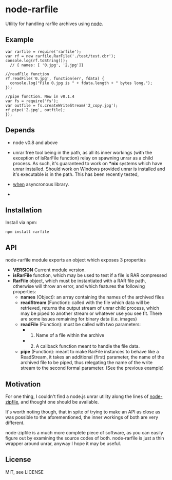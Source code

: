 # node-rarfile
      
Utility for handling rarfile archives using [node](http://nodejs.org).



## Example

    var rarfile = require('rarfile');
    var rf = new rarfile.RarFile('./test/test.cbr');
    console.log(rf.toString());
      // { names: [ '0.jpg', '2.jpg']}
    
    //readFile function
    rf.readFile('0.jpg', function(err, fdata) {
      console.log("File 0.jpg is " + fdata.length + " bytes long.");
    });

    //pipe function. New in v0.1.4
    var fs = require('fs');
    var outfile = fs.createWriteStream('2_copy.jpg');
    rf.pipe('2.jpg', outfile);
    });


## Depends

 * node v0.8 and above

 * unrar free tool being in the path, as all
its inner workings (with the exception of isRarFile function) relay on
spawning unrar as a child process. As such, it's guaranteed to work on
<strong>*nix</strong> systems which have unrar installed. Should work on Windows provided
unrar is installed and it's executable is in the path. This has been recently tested,

 * [when](https://github.com/cujojs/when) asyncronous library.
 * 
## Installation

Install via npm:

    npm install rarfile

## API

node-rarfile module exports an object which exposes 3 properties
* <strong>VERSION</strong> Current module version.
* <strong>isRarFile</strong> function, which may be used to test if a file is RAR compressed
* <strong>RarFile</strong> object, which must be instantiated with a RAR file path, otherwise will throw an error, 
  and which features the following properties:
    * <strong>names</strong> (Object): an array containing the names of the archived files
    * <strong>readStream</strong> (Function): called with the file which data will be retrieved, returns the output stream of unrar child process, which may be piped
      to another stream or whatever use you see fit. There are some issues remaining for binary data (i.e. images)
    * <strong>readFile</strong> (Function): must be called with two parameters:
       * 1) Name of a file within the archive 
       * 2) A callback function meant to handle the file data.
    * <strong>pipe</strong> (Function): meant to make RarFile instances to behave like a ReadStream, it takes an additional (first)
      parameter, the name of the archived file to be piped, thus relegating the name of the write stream to the 
      second formal parameter. (See the previous example)
    
## Motivation

For one thing, I couldn't find a node.js unrar utility along the lines of 
[node-zipfile](https://github.com/springmeyer/node-zipfile), and thought one should be available.

It's worth noting though, that in spite of trying to make an API as close as was possible to the aforementioned, the inner workings of both
are very different. 

node-zipfile is a much more complete piece of software, as you can easily figure out by examining the source codes of both.
node-rarfile is just a thin wrapper around unrar, anyway I hope it may be useful. 
    

## License

  MIT, see LICENSE
